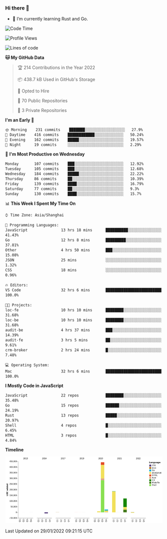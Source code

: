 ### Hi there 👋

- 🌱 I’m currently learning Rust and Go.

<!--START_SECTION:waka-->
![Code Time](http://img.shields.io/badge/Code%20Time-180%20hrs%2036%20mins-blue)

![Profile Views](http://img.shields.io/badge/Profile%20Views-0-blue)

![Lines of code](https://img.shields.io/badge/From%20Hello%20World%20I%27ve%20Written-781%20Thousand%20lines%20of%20code-blue)

**🐱 My GitHub Data** 

> 🏆 214 Contributions in the Year 2022
 > 
> 📦 438.7 kB Used in GitHub's Storage 
 > 
> 💼 Opted to Hire
 > 
> 📜 70 Public Repositories 
 > 
> 🔑 3 Private Repositories  
 > 
**I'm an Early 🐤** 

```text
🌞 Morning    231 commits    ███████░░░░░░░░░░░░░░░░░░   27.9% 
🌆 Daytime    416 commits    ████████████░░░░░░░░░░░░░   50.24% 
🌃 Evening    162 commits    █████░░░░░░░░░░░░░░░░░░░░   19.57% 
🌙 Night      19 commits     ░░░░░░░░░░░░░░░░░░░░░░░░░   2.29%

```
📅 **I'm Most Productive on Wednesday** 

```text
Monday       107 commits    ███░░░░░░░░░░░░░░░░░░░░░░   12.92% 
Tuesday      105 commits    ███░░░░░░░░░░░░░░░░░░░░░░   12.68% 
Wednesday    184 commits    █████░░░░░░░░░░░░░░░░░░░░   22.22% 
Thursday     86 commits     ██░░░░░░░░░░░░░░░░░░░░░░░   10.39% 
Friday       139 commits    ████░░░░░░░░░░░░░░░░░░░░░   16.79% 
Saturday     77 commits     ██░░░░░░░░░░░░░░░░░░░░░░░   9.3% 
Sunday       130 commits    ████░░░░░░░░░░░░░░░░░░░░░   15.7%

```


📊 **This Week I Spent My Time On** 

```text
⌚︎ Time Zone: Asia/Shanghai

💬 Programming Languages: 
JavaScript               13 hrs 18 mins      ██████████░░░░░░░░░░░░░░░   41.43% 
Go                       12 hrs 8 mins       █████████░░░░░░░░░░░░░░░░   37.81% 
Other                    4 hrs 50 mins       ███░░░░░░░░░░░░░░░░░░░░░░   15.08% 
JSON                     25 mins             ░░░░░░░░░░░░░░░░░░░░░░░░░   1.32% 
CSS                      18 mins             ░░░░░░░░░░░░░░░░░░░░░░░░░   0.96%

🔥 Editors: 
VS Code                  32 hrs 6 mins       █████████████████████████   100.0%

🐱‍💻 Projects: 
loc-fe                   10 hrs 10 mins      ████████░░░░░░░░░░░░░░░░░   31.68% 
loc-be                   10 hrs 10 mins      ████████░░░░░░░░░░░░░░░░░   31.68% 
audit-be                 4 hrs 37 mins       ███░░░░░░░░░░░░░░░░░░░░░░   14.39% 
audit-fe                 3 hrs 5 mins        ██░░░░░░░░░░░░░░░░░░░░░░░   9.61% 
crm-broker               2 hrs 24 mins       █░░░░░░░░░░░░░░░░░░░░░░░░   7.48%

💻 Operating System: 
Mac                      32 hrs 6 mins       █████████████████████████   100.0%

```

**I Mostly Code in JavaScript** 

```text
JavaScript               22 repos            ████████░░░░░░░░░░░░░░░░░   35.48% 
Go                       15 repos            ██████░░░░░░░░░░░░░░░░░░░   24.19% 
Rust                     13 repos            █████░░░░░░░░░░░░░░░░░░░░   20.97% 
Shell                    4 repos             █░░░░░░░░░░░░░░░░░░░░░░░░   6.45% 
HTML                     3 repos             █░░░░░░░░░░░░░░░░░░░░░░░░   4.84%

```


**Timeline**

![Chart not found](https://raw.githubusercontent.com/elton/elton/main/charts/bar_graph.png) 


 Last Updated on 29/01/2022 09:21:15 UTC
<!--END_SECTION:waka-->

<!--
**elton/elton** is a ✨ _special_ ✨ repository because its `README.md` (this file) appears on your GitHub profile.

Here are some ideas to get you started:

- 🔭 I’m currently working on ...
- 🌱 I’m currently learning ...
- 👯 I’m looking to collaborate on ...
- 🤔 I’m looking for help with ...
- 💬 Ask me about ...
- 📫 How to reach me: ...
- 😄 Pronouns: ...
- ⚡ Fun fact: ...
-->
